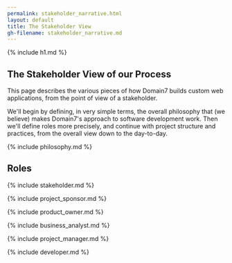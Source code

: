 ```yaml
---
permalink: stakeholder_narrative.html
layout: default
title: The Stakeholder View
gh-filename: stakeholder_narrative.md
---
```

{% include h1.md %}

## The Stakeholder View of our Process

This page describes the various pieces of how Domain7 builds custom web 
applications, from the point of view of a stakeholder.

We'll begin by defining, in very simple terms, the overall philosophy that
(we believe) makes Domain7's approach to software development work.
Then we'll define roles more precisely, and continue with project
structure and practices, from the overall view down to the day-to-day.

{% include philosophy.md %}

## Roles

{% include stakeholder.md %}

{% include project_sponsor.md %}

{% include product_owner.md %}

{% include business_analyst.md %}

{% include project_manager.md %}

{% include developer.md %}
